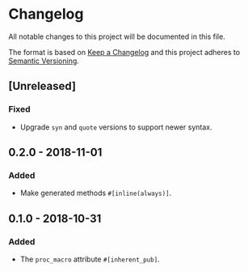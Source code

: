# Changelog
All notable changes to this project will be documented in this file.

The format is based on [Keep a Changelog](http://keepachangelog.com/en/1.0.0/)
and this project adheres to [Semantic Versioning](http://semver.org/spec/v2.0.0.html).

## [Unreleased]
### Fixed
- Upgrade `syn` and `quote` versions to support newer syntax.

## 0.2.0 - 2018-11-01

### Added
- Make generated methods `#[inline(always)]`.

## 0.1.0 - 2018-10-31

### Added
- The `proc_macro` attribute `#[inherent_pub]`.
